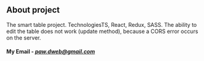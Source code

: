 ## About project
The smart table project. 
TechnologiesTS, React, Redux, SASS. 
The ability to edit the table does not work (update method), 
because a CORS error occurs on the server.

#### **My Email** - *paw.dweb@gmail.com*
